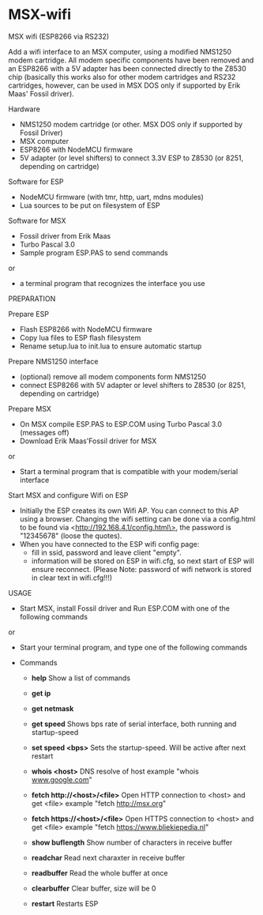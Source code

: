 # MSX-wifi
MSX wifi (ESP8266 via RS232)

Add a wifi interface to an MSX computer, using a modified NMS1250 modem cartridge. All modem specific components have been removed and an ESP8266 with a 5V adapter has been connected directly to the Z8530 chip (basically this works also for other
modem cartridges and RS232 cartridges, however, can be used in MSX DOS only if supported by Erik Maas' Fossil driver).

Hardware
- NMS1250 modem cartridge (or other. MSX DOS only if supported by Fossil Driver)
- MSX computer
- ESP8266 with NodeMCU firmware
- 5V adapter (or level shifters) to connect 3.3V ESP to Z8530 (or 8251, depending on cartridge)

Software for ESP
- NodeMCU firmware (with tmr, http, uart, mdns modules)
- Lua sources to be put on filesystem of ESP

Software for MSX
- Fossil driver from Erik Maas
- Turbo Pascal 3.0
- Sample program ESP.PAS to send commands

or
- a terminal program that recognizes the interface you use

PREPARATION

Prepare ESP
- Flash ESP8266 with NodeMCU firmware
- Copy lua files to ESP flash filesystem
- Rename setup.lua to init.lua to ensure automatic startup

Prepare NMS1250 interface
- (optional) remove all modem components form NMS1250
- connect ESP8266 with 5V adapter or level shifters to Z8530 (or 8251, depending on cartridge)

Prepare MSX
- On MSX compile ESP.PAS to ESP.COM using Turbo Pascal 3.0 (messages off)
- Download Erik Maas'Fossil driver for MSX

or
- Start a terminal program that is compatible with your modem/serial interface

Start MSX and configure Wifi on ESP
- Initially the ESP creates its own Wifi AP. You can connect to this AP using a browser. Changing the wifi setting can be done via a config.html to be found via \<http://192.168.4.1/config.html\>, the password is "12345678" (loose the quotes).
- When you have connected to the ESP wifi config page:
  - fill in ssid, password and leave client "empty".
  - information will be stored on ESP in wifi.cfg, so next start of ESP will ensure reconnect. (Please Note: password of wifi network is stored in clear text in wifi.cfg!!!)
  
USAGE
- Start MSX, install Fossil driver and Run ESP.COM with one of the following commands

or
- Start your terminal program, and type one of the following commands

- Commands
  - <b>help</b>
    Show a list of commands
    
  - <b>get ip</b>
  
  - <b>get netmask</b>
  
  - <b>get speed</b>
    Shows bps rate of serial interface, both running and startup-speed
    
  - <b>set speed \<bps\></b>
    Sets the startup-speed. Will be active after next restart
  
  - <b>whois \<host\></b>
    DNS resolve of host
    example "whois www.google.com"
  
  - <b>fetch http://\<host\>/\<file\></b>
    Open HTTP connection to \<host\> and get \<file\>
    example "fetch http://msx.org"
   
  - <b>fetch https://\<host\>/\<file\></b>
    Open HTTPS connection to \<host\> and get \<file\>
    example "fetch https://www.bliekiepedia.nl"
   
  - <b>show buflength</b>
    Show number of characters in receive buffer
  
  - <b>readchar</b>
    Read next charaxter in receive buffer
    
  - <b>readbuffer</b>
    Read the whole buffer at once
   
  - <b>clearbuffer</b>
    Clear buffer, size will be 0

  - <b>restart</b>
    Restarts ESP
